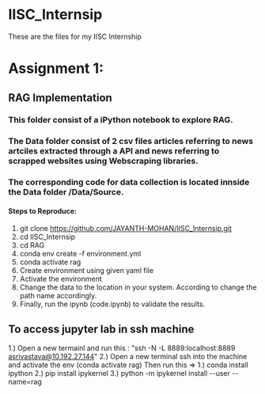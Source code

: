 # IISC_Internsip
 These are the files for my IISC Internship


# Assignment 1:
## RAG Implementation

### This folder consist of a iPython notebook to explore RAG.
### The Data folder consist of 2 csv files articles referring to news artciles extracted through a API and news referring to scrapped websites using Webscraping libraries.
### The corresponding code for data collection is located innside the Data folder /Data/Source.

#### Steps to Reproduce:
1. git clone https://github.com/JAYANTH-MOHAN/IISC_Internsip.git
2. cd IISC_Internsip
3. cd RAG
4. conda env create -f environment.yml
5. conda activate rag
6. Create environment using given yaml file
7. Activate the environment 
8. Change the data to the location in your system. According to change the path name accordingly.
9. Finally, run the ipynb (code.ipynb) to validate the results.




## To access jupyter lab in ssh machine 

1.) Open a new termainl and run this :  "ssh -N -L 8889:localhost:8889 asrivastava@10.192.27.144"
2.) Open a new terminal ssh into the machine and activate the env (conda activate rag) Then run this => 
    1.) conda install ipython 
    2.) pip install ipykernel
    3.) python -m ipykernel install --user --name=rag
    

